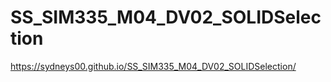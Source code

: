 # SS_SIM335_M04_DV02_SOLIDSelection
 
https://sydneys00.github.io/SS_SIM335_M04_DV02_SOLIDSelection/

